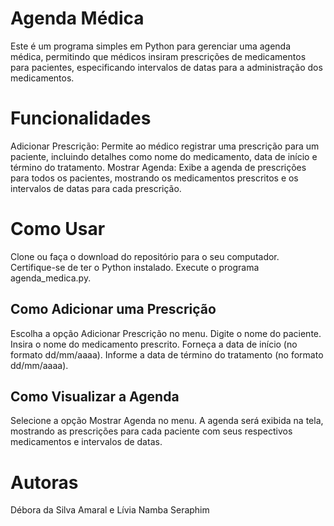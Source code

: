 # Agenda Médica
Este é um programa simples em Python para gerenciar uma agenda médica, permitindo que médicos insiram prescrições de medicamentos para pacientes, especificando intervalos de datas para a administração dos medicamentos.

# Funcionalidades
Adicionar Prescrição: Permite ao médico registrar uma prescrição para um paciente, incluindo detalhes como nome do medicamento, data de início e término do tratamento.
Mostrar Agenda: Exibe a agenda de prescrições para todos os pacientes, mostrando os medicamentos prescritos e os intervalos de datas para cada prescrição.

# Como Usar
Clone ou faça o download do repositório para o seu computador.
Certifique-se de ter o Python instalado.
Execute o programa agenda_medica.py.

<h2>Como Adicionar uma Prescrição</h2>
Escolha a opção Adicionar Prescrição no menu.
Digite o nome do paciente.
Insira o nome do medicamento prescrito.
Forneça a data de início (no formato dd/mm/aaaa).
Informe a data de término do tratamento (no formato dd/mm/aaaa).

<h2>Como Visualizar a Agenda</h2>
Selecione a opção Mostrar Agenda no menu.
A agenda será exibida na tela, mostrando as prescrições para cada paciente com seus respectivos medicamentos e intervalos de datas.

# Autoras
Débora da Silva Amaral e Lívia Namba Seraphim
